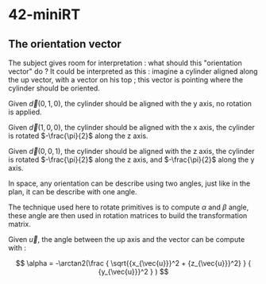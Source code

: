 # 42-miniRT

## The orientation vector

The subject gives room for interpretation : what should this "orientation vector" do ?
It could be interpreted as this : imagine a cylinder aligned along the up vector, with a vector on his top ; this vector is pointing where the cylinder should be oriented.

Given $\vec{d}(0, 1, 0)$, the cylinder should be aligned with the y axis, no rotation is applied.

Given $\vec{d}(1, 0, 0)$, the cylinder should be aligned with the x axis, the cylinder is rotated $-\frac{\pi}{2}$ along the z axis.

Given $\vec{d}(0, 0, 1)$, the cylinder should be aligned with the z axis, the cylinder is rotated $-\frac{\pi}{2}$ along the z axis, and $-\frac{\pi}{2}$ along the y axis.

In space, any orientation can be describe using two angles, just like in the plan, it can be describe with one angle.

The technique used here to rotate primitives is to compute $\alpha$ and $\beta$ angle, these angle are then used in rotation matrices to build the transformation matrix.

Given $\vec{u}$, the angle between the up axis and the vector can be compute with : 

$$
\alpha = -\arctan2(\frac
{
\sqrt{{x_{\vec{u}}}^2 + {z_{\vec{u}}}^2}
}
{
{y_{\vec{u}}}^2
}
)
$$
